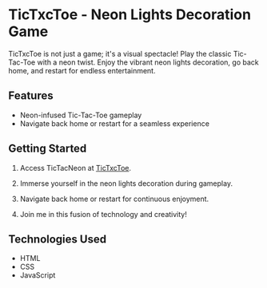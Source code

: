 # TicTxcToe - Neon Lights Decoration Game

TicTxcToe is not just a game; it's a visual spectacle! Play the classic Tic-Tac-Toe with a neon twist. Enjoy the vibrant neon lights decoration, go back home, and restart for endless entertainment.

## Features

- Neon-infused Tic-Tac-Toe gameplay
- Navigate back home or restart for a seamless experience

## Getting Started

1. Access TicTacNeon at [TicTxcToe](https://yosefyan.github.io/tictacneon).

2. Immerse yourself in the neon lights decoration during gameplay.

3. Navigate back home or restart for continuous enjoyment.

4. Join me in this fusion of technology and creativity!

## Technologies Used

- HTML
- CSS
- JavaScript

